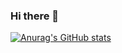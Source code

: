 ### Hi there 👋

[![Anurag's GitHub stats](https://github-readme-stats.vercel.app/api?username=mehtameet12)](https://github.com/anuraghazra/github-readme-stats)
<!--
**mehtameet12/mehtameet12** is a ✨ _special_ ✨ repository because its `README.md` (this file) appears on your GitHub profile.

Here are some ideas to get you started:

- 🔭 I’m currently working on ...
- 🌱 I’m currently learning ...
- 👯 I’m looking to collaborate on ...
- 🤔 I’m looking for help with ...
- 💬 Ask me about ...
- 📫 How to reach me: ...
- 😄 Pronouns: ...
- ⚡ Fun fact: ...
-->
